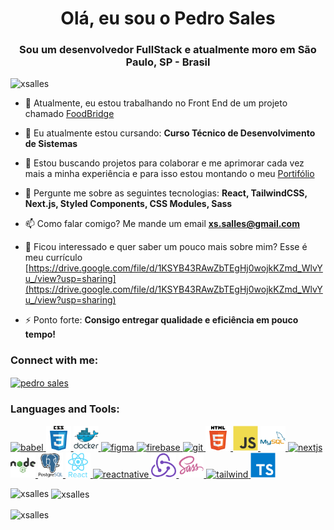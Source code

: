 <h1 align="center">Olá, eu sou o Pedro Sales</h1>
<h3 align="center">Sou um desenvolvedor FullStack e atualmente moro em São Paulo, SP - Brasil</h3>

<p align="left"> <img src="https://komarev.com/ghpvc/?username=xsalles&label=Profile%20views&color=0e75b6&style=flat" alt="xsalles" /> </p>

- 🔭 Atualmente, eu estou trabalhando no Front End de um projeto chamado [FoodBridge](https://github.com/orgs/fb-FoodBridge/teams/front-end)

- 🌱 Eu atualmente estou cursando: **Curso Técnico de Desenvolvimento de Sistemas**

- 👯 Estou buscando projetos para colaborar e me aprimorar cada vez mais a minha experiência e para isso estou montando o meu [Portifólio](https://github.com/xsalles/portifolio)

- 💬 Pergunte me sobre as seguintes tecnologias: **React, TailwindCSS, Next.js, Styled Components, CSS Modules, Sass**

- 📫 Como falar comigo? Me mande um email **xs.salles@gmail.com**

- 📄 Ficou interessado e quer saber um pouco mais sobre mim? Esse é meu currículo [https://drive.google.com/file/d/1KSYB43RAwZbTEgHj0wojkKZmd_WlvYu_/view?usp=sharing](https://drive.google.com/file/d/1KSYB43RAwZbTEgHj0wojkKZmd_WlvYu_/view?usp=sharing)

- ⚡ Ponto forte: **Consigo entregar qualidade e eficiência em pouco tempo!**

<h3 align="left">Connect with me:</h3>
<p align="left">
<a href="https://linkedin.com/in/pedro-sales-00090a274" target="blank"><img align="center" src="https://raw.githubusercontent.com/rahuldkjain/github-profile-readme-generator/master/src/images/icons/Social/linked-in-alt.svg" alt="pedro sales" height="30" width="40" /></a>
</p>

<h3 align="left">Languages and Tools:</h3>
<p align="left"> <a href="https://babeljs.io/" target="_blank" rel="noreferrer"> <img src="https://www.vectorlogo.zone/logos/babeljs/babeljs-icon.svg" alt="babel" width="40" height="40"/> </a> <a href="https://www.w3schools.com/css/" target="_blank" rel="noreferrer"> <img src="https://raw.githubusercontent.com/devicons/devicon/master/icons/css3/css3-original-wordmark.svg" alt="css3" width="40" height="40"/> </a> <a href="https://www.docker.com/" target="_blank" rel="noreferrer"> <img src="https://raw.githubusercontent.com/devicons/devicon/master/icons/docker/docker-original-wordmark.svg" alt="docker" width="40" height="40"/> </a> <a href="https://www.figma.com/" target="_blank" rel="noreferrer"> <img src="https://www.vectorlogo.zone/logos/figma/figma-icon.svg" alt="figma" width="40" height="40"/> </a> <a href="https://firebase.google.com/" target="_blank" rel="noreferrer"> <img src="https://www.vectorlogo.zone/logos/firebase/firebase-icon.svg" alt="firebase" width="40" height="40"/> </a> <a href="https://git-scm.com/" target="_blank" rel="noreferrer"> <img src="https://www.vectorlogo.zone/logos/git-scm/git-scm-icon.svg" alt="git" width="40" height="40"/> </a> <a href="https://www.w3.org/html/" target="_blank" rel="noreferrer"> <img src="https://raw.githubusercontent.com/devicons/devicon/master/icons/html5/html5-original-wordmark.svg" alt="html5" width="40" height="40"/> </a> <a href="https://developer.mozilla.org/en-US/docs/Web/JavaScript" target="_blank" rel="noreferrer"> <img src="https://raw.githubusercontent.com/devicons/devicon/master/icons/javascript/javascript-original.svg" alt="javascript" width="40" height="40"/> </a> <a href="https://www.mysql.com/" target="_blank" rel="noreferrer"> <img src="https://raw.githubusercontent.com/devicons/devicon/master/icons/mysql/mysql-original-wordmark.svg" alt="mysql" width="40" height="40"/> </a> <a href="https://nextjs.org/" target="_blank" rel="noreferrer"> <img src="https://cdn.worldvectorlogo.com/logos/nextjs-2.svg" alt="nextjs" width="40" height="40"/> </a> <a href="https://nodejs.org" target="_blank" rel="noreferrer"> <img src="https://raw.githubusercontent.com/devicons/devicon/master/icons/nodejs/nodejs-original-wordmark.svg" alt="nodejs" width="40" height="40"/> </a> <a href="https://www.postgresql.org" target="_blank" rel="noreferrer"> <img src="https://raw.githubusercontent.com/devicons/devicon/master/icons/postgresql/postgresql-original-wordmark.svg" alt="postgresql" width="40" height="40"/> </a> <a href="https://reactjs.org/" target="_blank" rel="noreferrer"> <img src="https://raw.githubusercontent.com/devicons/devicon/master/icons/react/react-original-wordmark.svg" alt="react" width="40" height="40"/> </a> <a href="https://reactnative.dev/" target="_blank" rel="noreferrer"> <img src="https://reactnative.dev/img/header_logo.svg" alt="reactnative" width="40" height="40"/> </a> <a href="https://redux.js.org" target="_blank" rel="noreferrer"> <img src="https://raw.githubusercontent.com/devicons/devicon/master/icons/redux/redux-original.svg" alt="redux" width="40" height="40"/> </a> <a href="https://sass-lang.com" target="_blank" rel="noreferrer"> <img src="https://raw.githubusercontent.com/devicons/devicon/master/icons/sass/sass-original.svg" alt="sass" width="40" height="40"/> </a> <a href="https://tailwindcss.com/" target="_blank" rel="noreferrer"> <img src="https://www.vectorlogo.zone/logos/tailwindcss/tailwindcss-icon.svg" alt="tailwind" width="40" height="40"/> </a> <a href="https://www.typescriptlang.org/" target="_blank" rel="noreferrer"> <img src="https://raw.githubusercontent.com/devicons/devicon/master/icons/typescript/typescript-original.svg" alt="typescript" width="40" height="40"/> </a> </p>

<p><img align="left" src="https://github-readme-stats.vercel.app/api/top-langs?username=xsalles&show_icons=true&locale=en&layout=compact" alt="xsalles" /></p>

<p>&nbsp;<img align="center" src="https://github-readme-stats.vercel.app/api?username=xsalles&show_icons=true&locale=en" alt="xsalles" /></p>

<p><img align="center" src="https://github-readme-streak-stats.herokuapp.com/?user=xsalles&" alt="xsalles" /></p>
